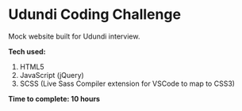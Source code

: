 # Udundi Coding Challenge
Mock website built for Udundi interview.

**Tech used:**
1. HTML5
2. JavaScript (jQuery)
3. SCSS (Live Sass Compiler extension for VSCode to map to CSS3)

__Time to complete: 10 hours__